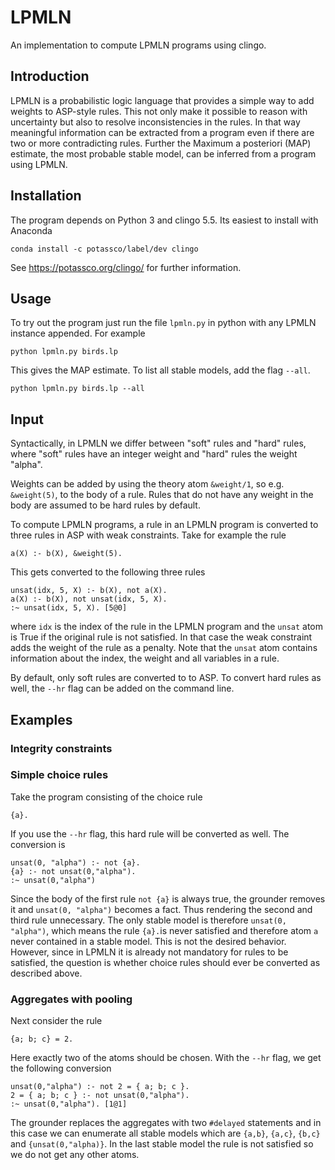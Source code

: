 # LPMLN
An implementation to compute LPMLN programs using clingo.

## Introduction
LPMLN is a probabilistic logic language that provides a simple way to add weights to ASP-style rules. This not only make it possible to reason with uncertainty but also to resolve inconsistencies in the rules. In that way meaningful information can be extracted from a program even if there are two or more contradicting rules.
Further the Maximum a posteriori (MAP) estimate, the most probable stable model, can be inferred from a program using LPMLN.


## Installation
The program depends on Python 3 and clingo 5.5. Its easiest to install with Anaconda 
```
conda install -c potassco/label/dev clingo
```
See https://potassco.org/clingo/ for further information.


## Usage
To try out the program just run the file `lpmln.py` in python with any LPMLN instance appended. For example
```
python lpmln.py birds.lp
```
This gives the MAP estimate. To list all stable models, add the flag `--all`. 
```
python lpmln.py birds.lp --all
```
## Input
Syntactically, in LPMLN we differ between "soft" rules and "hard" rules, where "soft" rules have an integer weight and "hard" rules the weight "alpha". 

Weights can be added by using the theory atom `&weight/1`, so e.g. `&weight(5)`, to the body of a rule. Rules that do not have any weight in the body are assumed to be hard rules by default.

To compute LPMLN programs, a rule in an LPMLN program is converted to three rules in ASP with weak constraints.
Take for example the rule

```
a(X) :- b(X), &weight(5).
```
This gets converted to the following three rules
```
unsat(idx, 5, X) :- b(X), not a(X).
a(X) :- b(X), not unsat(idx, 5, X).
:~ unsat(idx, 5, X). [5@0]
```
where `idx` is the index of the rule in the LPMLN program and the `unsat` atom is True if the original rule is not satisfied. In that case the weak constraint adds the weight of the rule as a penalty. Note that the `unsat` atom contains information about the index, the weight and all variables in a rule.

By default, only soft rules are converted to to ASP. To convert hard rules as well, the `--hr` flag can be added on the command line. 

## Examples

### Integrity constraints
### Simple choice rules
Take the program consisting of the choice rule 
```
{a}.
```
If you use the `--hr` flag, this hard rule will be converted as well. The conversion is
```
unsat(0, "alpha") :- not {a}.
{a} :- not unsat(0,"alpha").
:~ unsat(0,"alpha")
```
Since the body of the first rule `not {a}` is always true, the grounder removes it and `unsat(0, "alpha")` becomes a fact. Thus rendering the second and third rule unnecessary. The only stable model is therefore `unsat(0, "alpha")`, which means the rule `{a}.`is never satisfied and therefore atom `a` never contained in a stable model. This is not the desired behavior. However, since in LPMLN it is already not mandatory for rules to be satisfied, the question is whether choice rules should ever be converted as described above.

### Aggregates with pooling
Next consider the rule
```
{a; b; c} = 2. 
```
Here exactly two of the atoms should be chosen. With the ``--hr`` flag, we get the following conversion
```
unsat(0,"alpha") :- not 2 = { a; b; c }.
2 = { a; b; c } :- not unsat(0,"alpha").
:~ unsat(0,"alpha"). [1@1]
```
The grounder replaces the aggregates with two `#delayed` statements and in this case we can enumerate all stable models which are `{a,b}`, `{a,c}`, `{b,c}` and `{unsat(0,"alpha)}`. In the last stable model the rule is not satisfied so we do not get any other atoms. 

